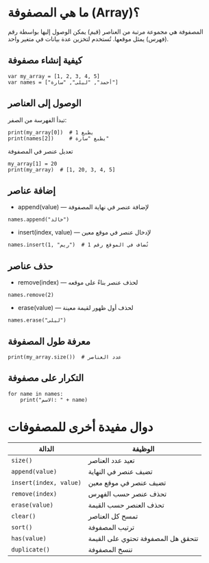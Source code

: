 

# ما هي المصفوفة (Array)؟

المصفوفة هي مجموعة مرتبة من العناصر (قيم) يمكن الوصول إليها بواسطة رقم (فهرس) يمثل موقعها.
تُستخدم لتخزين عدة بيانات في متغير واحد.

## كيفية إنشاء مصفوفة
<div dir="ltr">

```
var my_array = [1, 2, 3, 4, 5]
var names = ["أحمد", "ليلى", "سارة"]
```

</div>

## الوصول إلى العناصر

تبدأ الفهرسة من الصفر:
<div dir="ltr">

```
print(my_array[0])  # يطبع 1
print(names[2])     # يطبع "سارة"
```
</div>
تعديل عنصر في المصفوفة
<div dir="ltr">

```
my_array[1] = 20
print(my_array)  # [1, 20, 3, 4, 5]
```
</div>

## إضافة عناصر
- append(value) — لإضافة عنصر في نهاية المصفوفة
<div dir="ltr">

```
names.append("خالد")
```
</div>


- insert(index, value) — لإدخال عنصر في موقع معين
<div dir="ltr">

```
names.insert(1, "ريم")  # تُضاف في الموقع رقم 1
```
</div>

## حذف عناصر
- remove(index) — لحذف عنصر بناءً على موقعه
<div dir="ltr">

```
names.remove(2)
```
</div>

- erase(value) — لحذف أول ظهور لقيمة معينة
<div dir="ltr">

```
names.erase("ليلى")
```
</div>

## معرفة طول المصفوفة
<div dir="ltr">

```
print(my_array.size())  # عدد العناصر
```
</div>

## التكرار على مصفوفة
<div dir="ltr">

```
for name in names:
    print("الاسم: " + name)
```
</div>

# دوال مفيدة أخرى للمصفوفات

| الدالة                 | الوظيفة                            |
| ---------------------- | ---------------------------------- |
| `size()`               | تعيد عدد العناصر                   |
| `append(value)`        | تضيف عنصر في النهاية               |
| `insert(index, value)` | تضيف عنصر في موقع معين             |
| `remove(index)`        | تحذف عنصر حسب الفهرس               |
| `erase(value)`         | تحذف العنصر حسب القيمة             |
| `clear()`              | تمسح كل العناصر                    |
| `sort()`               | ترتيب المصفوفة                     |
| `has(value)`           | تتحقق هل المصفوفة تحتوي على القيمة |
| `duplicate()`          | تنسخ المصفوفة                      |
